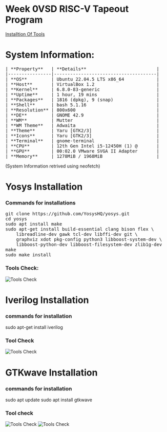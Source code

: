# Week 0VSD RISC-V Tapeout Program
[Installtion Of Tools](https://www.vlsisystemdesign.com/soc-labs/)

# System Information:
<pre>| **Property**   | **Details**                          |
|----------------|--------------------------------------|
| **OS**         | Ubuntu 22.04.5 LTS x86_64            |
| **Host**       | VirtualBox 1.2                       |
| **Kernel**     | 6.8.0-83-generic                     |
| **Uptime**     | 1 hour, 19 mins                      |
| **Packages**   | 1816 (dpkg), 9 (snap)                |
| **Shell**      | bash 5.1.16                          |
| **Resolution** | 800x600                              |
| **DE**         | GNOME 42.9                           |
| **WM**         | Mutter                               |
| **WM Theme**   | Adwaita                              |
| **Theme**      | Yaru [GTK2/3]                        |
| **Icons**      | Yaru [GTK2/3]                        |
| **Terminal**   | gnome-terminal                       |
| **CPU**        | 12th Gen Intel i5-12450H (1) @       |
| **GPU**        | 00:02.0 VMware SVGA II Adapter       |
| **Memory**     | 1278MiB / 1968MiB                    |
</pre>
(System Information retrived using neofetch)

# Yosys Installation
### Commands for installations
<pre>git clone https://github.com/YosysHQ/yosys.git
cd yosys 
sudo apt install make 
sudo apt-get install build-essential clang bison flex \
    libreadline-dev gawk tcl-dev libffi-dev git \
    graphviz xdot pkg-config python3 libboost-system-dev \
    libboost-python-dev libboost-filesystem-dev zlib1g-dev
make 
sudo make install</pre>
### Tools Check:
![Tools Check](https://github.com/thaaroonesaec24-crypto/Week-0-VLSI-Tape-Out/blob/main/pictures.png/Screenshot%20from%202025-09-19%2021-16-07.png)
# Iverilog Installation
### commands for installation
<prev>sudo apt-get install iverilog</prev>
### Tool Check
![Tools Check](https://github.com/thaaroonesaec24-crypto/Week-0-VLSI-Tape-Out/blob/main/pictures.png/Screenshot%20from%202025-09-19%2021-19-17.png)
# GTKwave Installation
### commands for installation
<prev>sudo apt update
 sudo apt install gtkwave</pre>
### Tool check
![Tools Check](https://github.com/thaaroonesaec24-crypto/Week-0-VLSI-Tape-Out/blob/main/pictures.png/Screenshot%20from%202025-09-19%2021-21-23.png)
![Tools Check](https://github.com/thaaroonesaec24-crypto/Week-0-VLSI-Tape-Out/blob/main/pictures.png/Screenshot%20from%202025-09-19%2021-28-01%20(1).png)





